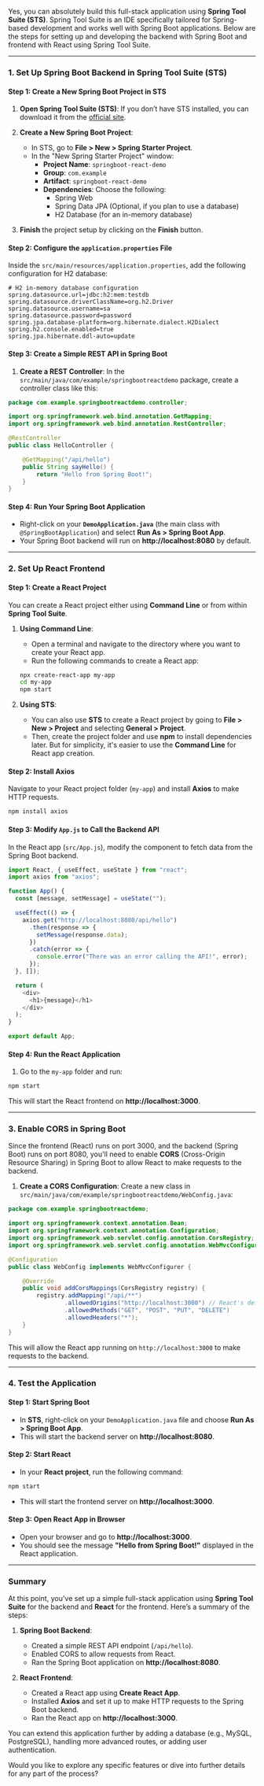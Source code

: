 Yes, you can absolutely build this full-stack application using **Spring Tool Suite (STS)**. Spring Tool Suite is an IDE specifically tailored for Spring-based development and works well with Spring Boot applications. Below are the steps for setting up and developing the backend with Spring Boot and frontend with React using Spring Tool Suite.

---

### **1. Set Up Spring Boot Backend in Spring Tool Suite (STS)**

#### **Step 1: Create a New Spring Boot Project in STS**
1. **Open Spring Tool Suite (STS)**: If you don’t have STS installed, you can download it from the [official site](https://spring.io/tools).
   
2. **Create a New Spring Boot Project**:
   - In STS, go to **File > New > Spring Starter Project**.
   - In the "New Spring Starter Project" window:
     - **Project Name**: `springboot-react-demo`
     - **Group**: `com.example`
     - **Artifact**: `springboot-react-demo`
     - **Dependencies**: Choose the following:
       - Spring Web
       - Spring Data JPA (Optional, if you plan to use a database)
       - H2 Database (for an in-memory database)
   
3. **Finish** the project setup by clicking on the **Finish** button.

#### **Step 2: Configure the `application.properties` File**
Inside the `src/main/resources/application.properties`, add the following configuration for H2 database:

```properties
# H2 in-memory database configuration
spring.datasource.url=jdbc:h2:mem:testdb
spring.datasource.driverClassName=org.h2.Driver
spring.datasource.username=sa
spring.datasource.password=password
spring.jpa.database-platform=org.hibernate.dialect.H2Dialect
spring.h2.console.enabled=true
spring.jpa.hibernate.ddl-auto=update
```

#### **Step 3: Create a Simple REST API in Spring Boot**
1. **Create a REST Controller**: In the `src/main/java/com/example/springbootreactdemo` package, create a controller class like this:

```java
package com.example.springbootreactdemo.controller;

import org.springframework.web.bind.annotation.GetMapping;
import org.springframework.web.bind.annotation.RestController;

@RestController
public class HelloController {

    @GetMapping("/api/hello")
    public String sayHello() {
        return "Hello from Spring Boot!";
    }
}
```

#### **Step 4: Run Your Spring Boot Application**
- Right-click on your **`DemoApplication.java`** (the main class with `@SpringBootApplication`) and select **Run As > Spring Boot App**.
- Your Spring Boot backend will run on **http://localhost:8080** by default.

---

### **2. Set Up React Frontend**

#### **Step 1: Create a React Project**
You can create a React project either using **Command Line** or from within **Spring Tool Suite**.

1. **Using Command Line**:
   - Open a terminal and navigate to the directory where you want to create your React app.
   - Run the following commands to create a React app:
   
   ```bash
   npx create-react-app my-app
   cd my-app
   npm start
   ```

2. **Using STS**:
   - You can also use **STS** to create a React project by going to **File > New > Project** and selecting **General > Project**.
   - Then, create the project folder and use **npm** to install dependencies later. But for simplicity, it's easier to use the **Command Line** for React app creation.

#### **Step 2: Install Axios**
Navigate to your React project folder (`my-app`) and install **Axios** to make HTTP requests.

```bash
npm install axios
```

#### **Step 3: Modify `App.js` to Call the Backend API**
In the React app (`src/App.js`), modify the component to fetch data from the Spring Boot backend.

```javascript
import React, { useEffect, useState } from "react";
import axios from "axios";

function App() {
  const [message, setMessage] = useState("");

  useEffect(() => {
    axios.get("http://localhost:8080/api/hello")
      .then(response => {
        setMessage(response.data);
      })
      .catch(error => {
        console.error("There was an error calling the API!", error);
      });
  }, []);

  return (
    <div>
      <h1>{message}</h1>
    </div>
  );
}

export default App;
```

#### **Step 4: Run the React Application**
1. Go to the `my-app` folder and run:

```bash
npm start
```

This will start the React frontend on **http://localhost:3000**.

---

### **3. Enable CORS in Spring Boot**
Since the frontend (React) runs on port 3000, and the backend (Spring Boot) runs on port 8080, you'll need to enable **CORS** (Cross-Origin Resource Sharing) in Spring Boot to allow React to make requests to the backend.

1. **Create a CORS Configuration**: Create a new class in `src/main/java/com/example/springbootreactdemo/WebConfig.java`:

```java
package com.example.springbootreactdemo;

import org.springframework.context.annotation.Bean;
import org.springframework.context.annotation.Configuration;
import org.springframework.web.servlet.config.annotation.CorsRegistry;
import org.springframework.web.servlet.config.annotation.WebMvcConfigurer;

@Configuration
public class WebConfig implements WebMvcConfigurer {

    @Override
    public void addCorsMappings(CorsRegistry registry) {
        registry.addMapping("/api/**")
                .allowedOrigins("http://localhost:3000") // React's default port
                .allowedMethods("GET", "POST", "PUT", "DELETE")
                .allowedHeaders("*");
    }
}
```

This will allow the React app running on `http://localhost:3000` to make requests to the backend.

---

### **4. Test the Application**

#### **Step 1: Start Spring Boot**
- In **STS**, right-click on your `DemoApplication.java` file and choose **Run As > Spring Boot App**.
- This will start the backend server on **http://localhost:8080**.

#### **Step 2: Start React**
- In your **React project**, run the following command:

```bash
npm start
```

- This will start the frontend server on **http://localhost:3000**.

#### **Step 3: Open React App in Browser**
- Open your browser and go to **http://localhost:3000**.
- You should see the message **"Hello from Spring Boot!"** displayed in the React application.

---

### **Summary**

At this point, you've set up a simple full-stack application using **Spring Tool Suite** for the backend and **React** for the frontend. Here’s a summary of the steps:

1. **Spring Boot Backend**: 
   - Created a simple REST API endpoint (`/api/hello`).
   - Enabled CORS to allow requests from React.
   - Ran the Spring Boot application on **http://localhost:8080**.

2. **React Frontend**:
   - Created a React app using **Create React App**.
   - Installed **Axios** and set it up to make HTTP requests to the Spring Boot backend.
   - Ran the React app on **http://localhost:3000**.

You can extend this application further by adding a database (e.g., MySQL, PostgreSQL), handling more advanced routes, or adding user authentication.

Would you like to explore any specific features or dive into further details for any part of the process?